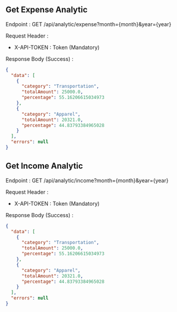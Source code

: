## Get Expense Analytic

Endpoint : GET /api/analytic/expense?month={month}&year={year}

Request Header :

- X-API-TOKEN : Token (Mandatory)

Response Body (Success) :

```json
{
  "data": [
    {
      "category": "Transportation",
      "totalAmount": 25000.0,
      "percentage": 55.16206615034973
    },
    {
      "category": "Apparel",
      "totalAmount": 20321.0,
      "percentage": 44.83793384965028
    }
  ],
  "errors": null
}
```

## Get Income Analytic

Endpoint : GET /api/analytic/income?month={month}&year={year}

Request Header :

- X-API-TOKEN : Token (Mandatory)

Response Body (Success) :

```json
{
  "data": [
    {
      "category": "Transportation",
      "totalAmount": 25000.0,
      "percentage": 55.16206615034973
    },
    {
      "category": "Apparel",
      "totalAmount": 20321.0,
      "percentage": 44.83793384965028
    }
  ],
  "errors": null
}
```